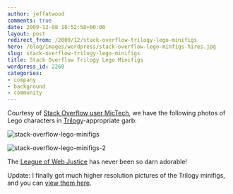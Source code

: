 ```yaml
---
author: jeffatwood
comments: true
date: 2009-12-08 18:52:58+00:00
layout: post
redirect_from: /2009/12/stack-overflow-trilogy-lego-minifigs
hero: /blog/images/wordpress/stack-overflow-lego-minfigs-hires.jpg
slug: stack-overflow-trilogy-lego-minifigs
title: Stack Overflow Trilogy Lego Minifigs
wordpress_id: 2260
categories:
- company
- background
- community
---
```



Courtesy of [Stack Overflow user MicTech](http://stackoverflow.com/users/69684/mictech), we have the following photos of Lego characters in [Trilogy](http://blog.stackoverflow.com/2009/05/the-stack-overflow-trilogy/)-appropriate garb:



![stack-overflow-lego-minifigs](/blog/images/wordpress/stack-overflow-lego-minfigs-hires.jpg)



![stack-overflow-lego-minifigs-2](/blog/images/wordpress/stack-overflow-lego-minfigs-2-hires.jpg)



The [League of Web Justice](http://blog.stackoverflow.com/2009/07/why-cant-you-have-just-one-site/) has never been so darn adorable!



Update: I finally got much higher resolution pictures of the Trilogy minifigs, and you can [view them here](http://www.flickr.com/photos/eggsmclaren/).

